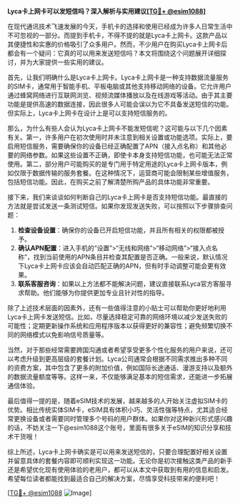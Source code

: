 **Lyca卡上网卡可以发短信吗？深入解析与实用建议[[TG💪+ @esim1088](https://t.me/s/esim1088)]**

在现代通讯技术飞速发展的今天，手机卡的选择和使用已经成为许多人日常生活中不可忽视的一部分。而提到手机卡，不得不提的就是Lyca卡上网卡。这款产品以其便捷性和实惠的价格吸引了众多用户。然而，不少用户在购买Lyca卡上网卡后都会有一个疑问：它真的可以用来发送短信吗？本文将围绕这个问题展开详细探讨，并为大家提供一些实用的建议。

首先，让我们明确什么是Lyca卡上网卡。Lyca卡上网卡是一种支持数据流量服务的SIM卡，通常用于智能手机、平板电脑或其他支持移动网络的设备。它允许用户通过蜂窝网络进行互联网浏览、视频流媒体播放以及在线游戏等活动。由于其主要功能是提供高速的数据连接，因此很多人可能会误以为它不具备发送短信的功能。但实际上，Lyca卡上网卡在设计上是可以支持短信服务的。

那么，为什么有些人会认为Lyca卡上网卡不能发短信呢？这可能与以下几个因素有关。第一，许多用户在初次使用时并未注意到相关设置或功能选项。实际上，要启用短信服务，需要确保你的设备已经正确配置了APN（接入点名称）和其他必要的网络参数。如果这些设置不正确，即使卡本身支持短信功能，也可能无法正常使用。第二，部分用户可能购买的是专门用于特定用途的Lyca卡上网卡版本，例如仅限于数据传输的服务套餐。在这种情况下，运营商可能会限制某些增值服务，包括短信功能。因此，在购买之前了解清楚所购产品的具体功能非常重要。

接下来，我们来谈谈如何判断自己的Lyca卡上网卡是否支持短信功能。最直接的方法就是尝试发送一条测试短信。如果你发现发送失败，可以按照以下步骤排查问题：

1. **检查设备设置**：确保你的设备已开启短信功能，并且所有相关的权限都被授予。
2. **确认APN配置**：进入手机的“设置”>“无线和网络”>“移动网络”>“接入点名称”，找到当前使用的APN条目并检查其配置是否正确。一般来说，默认情况下Lyca卡上网卡应该会自动匹配正确的APN，但有时手动调整可能会更有效果。
3. **联系客服咨询**：如果以上方法都不能解决问题，建议直接联系Lyca官方客服寻求帮助。他们能够为你提供更加专业且针对性的指导。

除了上述技术层面的因素外，还有一些值得注意的小贴士可以帮助你更好地利用Lyca卡上网卡发送短信。比如，尽量选择稳定可靠的网络环境以减少发送失败的可能性；定期更新操作系统和应用程序版本以获得更好的兼容性；避免频繁切换不同的网络模式以免影响信号质量等。

当然，对于那些经常需要跨国沟通或者希望享受更多个性化服务的用户来说，还可以考虑升级到更高层级的套餐计划。Lyca公司通常会根据不同需求推出多种不同的资费方案，其中包含了更多的附加价值，例如国际长途通话、漫游支持以及额外的数据流量额度等等。这样一来，不仅能够满足基本的短信需求，还能进一步拓展通信体验。

最后值得一提的是，随着eSIM技术的发展，越来越多的人开始关注虚拟SIM卡的优势。相比传统实体SIM卡，eSIM具有体积小巧、灵活性强等特点，尤其适合经常更换设备或者需要同时管理多个号码的用户群体。如果你对这种新兴形式感兴趣的话，不妨关注一下@esim1088这个账号，里面有很多关于eSIM的知识分享和技术干货哦！

综上所述，Lyca卡上网卡确实是可以用来发送短信的，只要合理配置好相关设置并留意具体的套餐内容即可顺利实现这一功能。无论你是初次接触这类产品的新手还是希望优化现有使用体验的老用户，都可以从本文中获取到有用的信息和启发。希望每位读者都能找到最适合自己的解决方案，尽情享受科技带来的便利吧！

[[TG💪+ @esim1088](https://t.me/s/esim1088) ![Image](https://i.postimg.cc/4NQfJmqS/Snipaste-2025-05-13-00-14-12.png)]